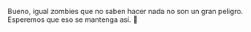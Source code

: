 Bueno, igual zombies que no saben hacer nada no son un gran peligro. Esperemos que eso se mantenga así. :eyes:
